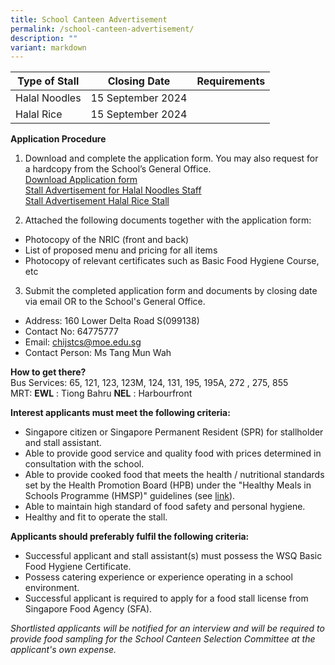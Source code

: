 ```yaml
---
title: School Canteen Advertisement
permalink: /school-canteen-advertisement/
description: ""
variant: markdown
---
```

| Type of Stall | Closing Date | Requirements |
| -------- | -------- | -------- |
| Halal Noodles     | 15 September 2024    |     |
| Halal Rice     | 15 September 2024    |     |

**Application Procedure**

1. Download and complete the application form. You may also request for a hardcopy from the School’s General Office.<br>
[Download Application form](/files/School%20Canteen%20Advertisements/application%20form.pdf)<br>[Stall Advertisement for Halal Noodles Staff](/files/School%20Canteen%20Advertisements/Stall_Advertisement___Halal_Noodles_Stall_1104.pdf)<br>
[Stall Advertisement Halal Rice Stall](/files/School%20Canteen%20Advertisements/Stall_Advertisement___Halal_Rice_Stall_1104.pdf)

2. Attached the following documents together with the application form:
* Photocopy of the NRIC (front and back)
* List of proposed menu and pricing for all items
* Photocopy of relevant certificates such as Basic Food Hygiene Course, etc
3. Submit the completed application form and documents by closing date via email OR to the School's General Office.
 * Address: 160 Lower Delta Road S(099138)
* Contact No: 64775777
* Email: chijstcs@moe.edu.sg
* Contact Person: Ms Tang Mun Wah

**How to get there?**
<br>Bus Services:
65, 121, 123, 123M, 124, 131, 195, 195A, 272 , 275, 855
<br>MRT:
**EWL** : Tiong Bahru
**NEL** : Harbourfront

**Interest applicants must meet the following criteria:**
* Singapore citizen or Singapore Permanent Resident (SPR) for stallholder and stall assistant.
* Able to provide good service and quality food with prices determined in consultation with the school.
* Able to provide cooked food that meets the health / nutritional standards set by the Health Promotion Board (HPB) under the "Healthy Meals in Schools Programme (HMSP)" guidelines (see [link](https://www.hpb.gov.sg/schools/school-programmes/healthy-meals-in-schools-programme)).
* Able to maintain high standard of food safety and personal hygiene.
* Healthy and fit to operate the stall.


**Applicants should preferably fulfil the following criteria:**
* Successful applicant and stall assistant(s) must possess the WSQ Basic Food Hygiene Certificate.
* Possess catering experience or experience operating in a school environment.
* Successful applicant is required to apply for a food stall license from Singapore Food Agency (SFA).


*Shortlisted applicants will be notified for an interview and will be required to provide food sampling for the School Canteen Selection Committee at the applicant's own expense.*